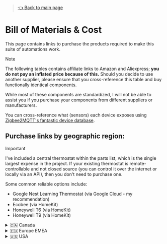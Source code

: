 > [👈 Back to main page](../README.md)

# Bill of Materials & Cost

This page contains links to purchase the products required to make this suite of automations work.

> [!NOTE]
> The following tables contains affiliate links to Amazon and Aliexpress; **you do not pay an inflated price because of this.** Should you decide to use another supplier, please ensure that you cross-reference this table and buy functionally identical components. 
>
> While most of these components are standardized, I will not be able to assist you if you purchase your components from different suppliers or manufacturers.
>
> You can cross-reference what (sensors) each device exposes using [Zigbee2MQTT's fantastic device database](https://www.zigbee2mqtt.io/supported-devices/).

## Purchase links by geographic region:

> [!IMPORTANT]
> I've included a central thermostat within the parts list, which is the single largest expense in the project. If your existing thermostat is remote-controllable and not closed source (you can control it over the internet or locally via an API), then you don't need to purchase one.
> 
> Some common reliable options include:
> - Google Nest Learning Thermostat (via Google Cloud - my recommendation)
> - Ecobee (via HomeKit)
> - Honeywell T6 (via HomeKit)
> - Honeywell T9 (via HomeKit)

<!-- Canada -->
<details>
  <summary>🇨🇦 Canada</summary>

  > Stock in Canada appears to be a bit all over the place. If stock proves to be unobtanium from Amazon, consider looking on Aliexpress.

### Amazon Canada
|     |  Quantity per Order | Link / Part Name                                  |  Comments                                                             |  Approximate Cost |
| :-: | :-----------------: | :-----------------------------------------------: | :-------------------------------------------------------------------: |:-----:|
| 🔲  | 1                   | ["Smilewolf" Sonoff Zigbee Coordinator](https://amzn.to/3TV7CG2) |  Purchase this only if you do not have an existing Zigbee network  | $26.00 per unit |
| 🔲  | 1 per radiator      | ["Smilewolf" Sonoff Zigbee TRV](https://amzn.to/3YdUzSE)      | <div> <p>Purchase as many as you need, but keep in mind that you need a few non-automated radiators on the system for safety</p>   <p>**Stock appears to be fleeting in Canada, so you may have to source from a different supplier. So long as it's a Zigbee compatible TRV that exposes similar sensors, then you should be OK.**</p> Cross reference your choosen TRV's "exposes" sensors against [Sonoff's TRVZB here](https://www.zigbee2mqtt.io/devices/TRVZB.html)</div>         | $37.00 per unit |
| 🔲  | 1 per room with a TRV | [NGNSKY Zigbee Temperature & Humidity Sensor](https://amzn.to/4f8Kf3Z)  | Every room with a TRV must have one dedicated temperature/humidity sensor  | $13.00 per unit |
| 🔲  | 1                   | [Google Learning Thermostat](https://amzn.to/3TZjPJB)  | Double check your installation requirements prior to purchase!  | $282.00 per unit |

</details>

<!-- EMEA -->
<details>
  <summary>🇪🇺 Europe EMEA</summary> 

### Amazon Europe
|     |  Quantity per Order | Link / Part Name                                  |  Comments                                                             |  Approximate Cost |
| :-: | :-----------------: | :-----------------------------------------------: | :-------------------------------------------------------------------: |:-----:|
| 🔲  | 1                   | [Sonoff Zigbee Coordinator](https://amzn.to/3zIw4n2) |  Purchase this only if you do not have an existing Zigbee network  | €26.00 per unit |
| 🔲  | 1 per radiator      | [Sonoff Zigbee TRV](https://amzn.to/3TUH2wA)      |  Purchase as many as you need, but keep in mind that you need a few non-automated radiators on the system for safety          | €37.00 per unit |
| 🔲  | 1 per room with a TRV | [Sonoff Zigbee Temperature & Humidity Sensor](https://amzn.to/4gRA6Kj)  | Every room with a TRV must have one dedicated temperature/humidity sensor  | €13.00 per unit |
| 🔲  | 1                   | [Google Learning Thermostat](https://amzn.to/4eQoUfu)  | Double check your installation requirements prior to purchase!  | €220.00 per unit |

</details>

<!-- USA -->
<details>
  <summary>🇺🇸 USA</summary> 

  > Stock in the USA appears to be a bit all over the place. If stock proves to be unobtanium from Amazon, consider looking on Aliexpress.

### Amazon USA
|     |  Quantity per Order | Link / Part Name                                  |  Comments                                                             |  Approximate Cost |
| :-: | :-----------------: | :-----------------------------------------------: | :-------------------------------------------------------------------: |:-----:|
| 🔲  | 1                   | [Sonoff Zigbee Coordinator](https://amzn.to/47SHOjj) |  Purchase this only if you do not have an existing Zigbee network  | $26.00 per unit |
| 🔲  | 1 per radiator      | [Sonoff Zigbee TRV](https://amzn.to/3TPSaur)      |  <div> <p>Purchase as many as you need, but keep in mind that you need a few non-automated radiators on the system for safety</p>   <p>**Stock appears to be fleeting in the USA, so you may have to source from a different supplier. So long as it's a Zigbee compatible TRV that exposes similar sensors, then you should be OK.**</p> Cross reference your choosen TRV's "exposes" sensors against [Sonoff's TRVZB here](https://www.zigbee2mqtt.io/devices/TRVZB.html)</div>        | $37.00 per unit |
| 🔲  | 1 per room with a TRV | [Third Reality Temperature & Humidity Sensor](https://amzn.to/4dOO2Ct)  | Every room with a TRV must have one dedicated temperature/humidity sensor  | $13.00 per unit |
| 🔲  | 1                   | [Google Learning Thermostat](https://amzn.to/4dBd1c9)  | Double check your installation requirements prior to purchase!  | $182.00 per unit |

</details>
